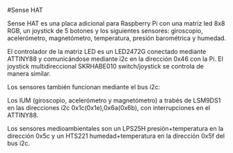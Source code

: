 <!--
---
name: Sense HAT
class: board
type: led,sensor
formfactor: HAT
manufacturer: Raspberry Pi
description: Add-on board that includes an 8×8 RGB LED matrix, 5-button joystick as well as IMU and environmental sensors
url: https://www.raspberrypi.org/products/sense-hat/
github: https://github.com/RPi-Distro/python-sense-hat
schematic: https://www.raspberrypi.org/documentation/hardware/sense-hat/images/Sense-HAT-V1_0.pdf
buy: https://thepihut.com/products/raspberry-pi-sense-hat-astro-pi
image: 'sense-hat.png'
pincount: 40
eeprom: setup
power:
  '1':
  '2':
ground:
  '6':
  '9':
  '14':
  '20':
  '25':
  '30':
  '34':
  '39':
pin:
  '3':
    mode: i2c
  '5':
    mode: i2c
  '16':
    name: IMU Interrupt
    mode: output
  '18':
    name: IMU Interrupt
    mode: output
  '22':
    name: Atmel Prog Reset
    mode: output
    active: high
  '24':
    name: Atmel Chip Select
    mode: chipselect
    active: high
i2c:
  '0x5c':
    name: Pressure/Temp
    device: lps25h
  '0x5f':
    name: Humidity/Temp
    device: hts221
  '0x6a':
    name: Accelerometer
    device: lsm9ds1
  '0x1c':
    name: Magnetometer
    device: lsm9ds1
  '0x46':
    name: LED Matrix
    device: led2472g
install:
  'devices':
    - 'i2c'
-->
#Sense HAT

Sense HAT es una placa adicional para Raspberry Pi con una matriz led 8x8 RGB, un joystick de 5 botones y los siguientes sensores: giroscopio, acelerómetro, magnetómetro, temperatura, presión barométrica y humedad.

El controlador de la matriz LED es un LED2472G conectado mediante ATTINY88 y comunicándose mediante i2c en la dirección 0x46 con la Pi. El joystick multidireccional SKRHABE010 switch/joystick se controla de manera similar.

Los sensores también funcionan mediante el bus i2c:

Los IUM (giroscopio, acelerómetro y magnetómetro) a trabés de LSM9DS1 en las direcciones i2c 0x1c(0x1e),0x6a(0x6b), con interrupciones en el ATTINY88.

Los sensores medioambientales son un LPS25H presión+temperatura en la dirección 0x5c y un HTS221 humedad+temperatura en la dirección 0x5f del bus i2c.
